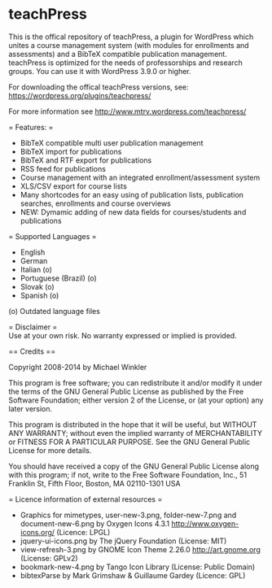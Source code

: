 teachPress
==========

This is the offical repository of teachPress, a plugin for WordPress which unites a course management system (with modules for enrollments and assessments) and a BibTeX compatible publication management. teachPress is optimized for the needs of professorships and research groups. You can use it with WordPress 3.9.0 or higher.

For downloading the offical teachPress versions, see: https://wordpress.org/plugins/teachpress/

For more information see http://www.mtrv.wordpress.com/teachpress/

= Features: =
* BibTeX compatible multi user publication management
* BibTeX import for publications
* BibTeX and RTF export for publications
* RSS feed for publications
* Course management with an integrated enrollment/assessment system
* XLS/CSV export for course lists
* Many shortcodes for an easy using of publication lists, publication searches, enrollments and course overviews
* NEW: Dymamic adding of new data fields for courses/students and publications

= Supported Languages =
* English
* German
* Italian (o)
* Portuguese (Brazil) (o)
* Slovak (o)
* Spanish (o)

(o) Outdated language files

= Disclaimer =  
Use at your own risk. No warranty expressed or implied is provided.  

== Credits ==

Copyright 2008-2014 by Michael Winkler

This program is free software; you can redistribute it and/or modify
it under the terms of the GNU General Public License as published by
the Free Software Foundation; either version 2 of the License, or
(at your option) any later version.

This program is distributed in the hope that it will be useful,
but WITHOUT ANY WARRANTY; without even the implied warranty of
MERCHANTABILITY or FITNESS FOR A PARTICULAR PURPOSE.  See the
GNU General Public License for more details.

You should have received a copy of the GNU General Public License
along with this program; if not, write to the Free Software
Foundation, Inc., 51 Franklin St, Fifth Floor, Boston, MA  02110-1301  USA

= Licence information of external resources =
* Graphics for mimetypes, user-new-3.png, folder-new-7.png and document-new-6.png by Oxygen Icons 4.3.1 http://www.oxygen-icons.org/ (Licence: LPGL)
* jquery-ui-icons.png by The jQuery Foundation (License: MIT)
* view-refresh-3.png by GNOME Icon Theme 2.26.0 http://art.gnome.org (License: GPLv2)
* bookmark-new-4.png by Tango Icon Library (License: Public Domain)
* bibtexParse by Mark Grimshaw & Guillaume Gardey (Licence: GPL)
